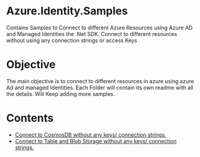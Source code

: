 # Azure.Identity.Samples
Contains Samples to Connect to different Azure Resources using Azure AD and Managed Identities the .Net SDK. 
Connect to different resources without using any connection strings or access Keys 

<h1> Objective </h1>

<p>
The main objective is to connect to different resources in azure using azure Ad and managed Identities. Each Folder will contain its own readme with all the details.
Will Keep adding more samples.
</p>

<h1>Contents</h1>
<ul>
 <li><a href="./Azure.Identity.Samples/CosmosDb"> Connect to CosmosDB without any keys/ connection strings.</a></li>
 <li><a href="./FuncAppToStorageAccountsRBAC"> Connect to Table and Blob Storage without any keys/ connection strings.</a></li>
</ul>
